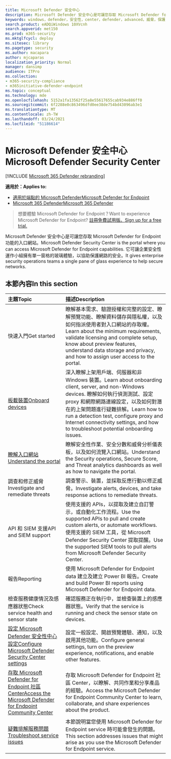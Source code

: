 ```yaml
---
title: Microsoft Defender 安全中心
description: Microsoft Defender 安全中心是可讓您存取 Microsoft Defender for Endpoint 的入口網站。
keywords: windows，defender，安全性，center，defender，advanced，威脅，保護
search.product: eADQiWindows 10XVcnh
search.appverid: met150
ms.prod: m365-security
ms.mktglfcycl: deploy
ms.sitesec: library
ms.pagetype: security
ms.author: macapara
author: mjcaparas
localization_priority: Normal
manager: dansimp
audience: ITPro
ms.collection:
- m365-security-compliance
- m365initiative-defender-endpoint
ms.topic: conceptual
ms.technology: mde
ms.openlocfilehash: 5152a1fa13562f25a8e55617655cab934e886ff0
ms.sourcegitcommit: 6f2288e0c863496dfd0ee38de754bd43096ab3e1
ms.translationtype: MT
ms.contentlocale: zh-TW
ms.lasthandoff: 03/24/2021
ms.locfileid: "51186614"
---
```

# <a name="microsoft-defender-security-center"></a><span data-ttu-id="256bc-104">Microsoft Defender 安全中心</span><span class="sxs-lookup"><span data-stu-id="256bc-104">Microsoft Defender Security Center</span></span>

[!INCLUDE [Microsoft 365 Defender rebranding](../../includes/microsoft-defender.md)]

<span data-ttu-id="256bc-105">**適用於：**</span><span class="sxs-lookup"><span data-stu-id="256bc-105">**Applies to:**</span></span>
- [<span data-ttu-id="256bc-106">適用於端點的 Microsoft Defender</span><span class="sxs-lookup"><span data-stu-id="256bc-106">Microsoft Defender for Endpoint</span></span>](https://go.microsoft.com/fwlink/p/?linkid=2154037)
- [<span data-ttu-id="256bc-107">Microsoft 365 Defender</span><span class="sxs-lookup"><span data-stu-id="256bc-107">Microsoft 365 Defender</span></span>](https://go.microsoft.com/fwlink/?linkid=2118804)

> <span data-ttu-id="256bc-108">想要體驗 Microsoft Defender for Endpoint？</span><span class="sxs-lookup"><span data-stu-id="256bc-108">Want to experience Microsoft Defender for Endpoint?</span></span> [<span data-ttu-id="256bc-109">註冊免費試用版。</span><span class="sxs-lookup"><span data-stu-id="256bc-109">Sign up for a free trial.</span></span>](https://www.microsoft.com/microsoft-365/windows/microsoft-defender-atp?ocid=docs-wdatp-exposedapis-abovefoldlink)

<span data-ttu-id="256bc-110">Microsoft Defender 安全中心是可讓您存取 Microsoft Defender for Endpoint 功能的入口網站。</span><span class="sxs-lookup"><span data-stu-id="256bc-110">Microsoft Defender Security Center is the portal where you can access Microsoft Defender for Endpoint capabilities.</span></span> <span data-ttu-id="256bc-111">它可讓企業安全性運作小組擁有單一窗格的玻璃體驗，以協助保護網路的安全。</span><span class="sxs-lookup"><span data-stu-id="256bc-111">It gives enterprise security operations teams a single pane of glass experience to help secure networks.</span></span>

## <a name="in-this-section"></a><span data-ttu-id="256bc-112">本節內容</span><span class="sxs-lookup"><span data-stu-id="256bc-112">In this section</span></span>

<span data-ttu-id="256bc-113">主題</span><span class="sxs-lookup"><span data-stu-id="256bc-113">Topic</span></span> | <span data-ttu-id="256bc-114">描述</span><span class="sxs-lookup"><span data-stu-id="256bc-114">Description</span></span>
:---|:---
<span data-ttu-id="256bc-115">快速入門</span><span class="sxs-lookup"><span data-stu-id="256bc-115">Get started</span></span>  |  <span data-ttu-id="256bc-116">瞭解基本需求、驗證授權和完整的設定、瞭解預覽功能、瞭解資料儲存與隱私權，以及如何指派使用者對入口網站的存取權。</span><span class="sxs-lookup"><span data-stu-id="256bc-116">Learn about the minimum requirements, validate licensing and complete setup, know about preview features, understand data storage and privacy, and how to assign user access to the portal.</span></span>
[<span data-ttu-id="256bc-117">板載裝置</span><span class="sxs-lookup"><span data-stu-id="256bc-117">Onboard devices</span></span>](onboard-configure.md) | <span data-ttu-id="256bc-118">深入瞭解上架用戶端、伺服器和非 Windows 裝置。</span><span class="sxs-lookup"><span data-stu-id="256bc-118">Learn about onboarding client, server, and non-Windows devices.</span></span> <span data-ttu-id="256bc-119">瞭解如何執行偵測測試、設定 proxy 和網際網路連線設定，以及如何對潛在的上架問題進行疑難排解。</span><span class="sxs-lookup"><span data-stu-id="256bc-119">Learn how to run a detection test, configure proxy and Internet connectivity settings, and how to troubleshoot potential onboarding issues.</span></span>
[<span data-ttu-id="256bc-120">瞭解入口網站</span><span class="sxs-lookup"><span data-stu-id="256bc-120">Understand the portal</span></span>](use.md) | <span data-ttu-id="256bc-121">瞭解安全性作業、安全分數和威脅分析儀表板，以及如何流覽入口網站。</span><span class="sxs-lookup"><span data-stu-id="256bc-121">Understand the Security operations, Secure Score, and Threat analytics dashboards as well as how to navigate the portal.</span></span>
<span data-ttu-id="256bc-122">調查和修正威脅</span><span class="sxs-lookup"><span data-stu-id="256bc-122">Investigate and remediate threats</span></span> | <span data-ttu-id="256bc-123">調查警示、裝置，並採取反應行動以修正威脅。</span><span class="sxs-lookup"><span data-stu-id="256bc-123">Investigate alerts, devices, and take response actions to remediate threats.</span></span>
<span data-ttu-id="256bc-124">API 和 SIEM 支援</span><span class="sxs-lookup"><span data-stu-id="256bc-124">API and SIEM support</span></span> | <span data-ttu-id="256bc-125">使用支援的 APIs，以提取及建立自訂警示，或自動化工作流程。</span><span class="sxs-lookup"><span data-stu-id="256bc-125">Use the supported APIs to pull and create custom alerts, or automate workflows.</span></span> <span data-ttu-id="256bc-126">使用支援的 SIEM 工具，從 Microsoft Defender Security Center 提取提醒。</span><span class="sxs-lookup"><span data-stu-id="256bc-126">Use the supported SIEM tools to pull alerts from Microsoft Defender Security Center.</span></span>
<span data-ttu-id="256bc-127">報告</span><span class="sxs-lookup"><span data-stu-id="256bc-127">Reporting</span></span> | <span data-ttu-id="256bc-128">使用 Microsoft Defender for Endpoint data 建立及建立 Power BI 報告。</span><span class="sxs-lookup"><span data-stu-id="256bc-128">Create and build Power BI reports using Microsoft Defender for Endpoint data.</span></span>
<span data-ttu-id="256bc-129">檢查服務健康情況及感應器狀態</span><span class="sxs-lookup"><span data-stu-id="256bc-129">Check service health and sensor state</span></span> | <span data-ttu-id="256bc-130">確認服務正在執行中，並檢查裝置上的感應器狀態。</span><span class="sxs-lookup"><span data-stu-id="256bc-130">Verify that the service is running and check the sensor state on devices.</span></span>
[<span data-ttu-id="256bc-131">設定 Microsoft Defender 安全性中心設定</span><span class="sxs-lookup"><span data-stu-id="256bc-131">Configure Microsoft Defender Security Center settings</span></span>](preferences-setup.md) | <span data-ttu-id="256bc-132">設定一般設定、開啟預覽體驗、通知，以及啟用其他功能。</span><span class="sxs-lookup"><span data-stu-id="256bc-132">Configure general settings, turn on the preview experience, notifications, and enable other features.</span></span>
[<span data-ttu-id="256bc-133">存取 Microsoft Defender for Endpoint 社區 Center</span><span class="sxs-lookup"><span data-stu-id="256bc-133">Access the Microsoft Defender for Endpoint Community Center</span></span>](community.md) | <span data-ttu-id="256bc-134">存取 Microsoft Defender for Endpoint 社區 Center，以瞭解、共同作業和分享產品的經驗。</span><span class="sxs-lookup"><span data-stu-id="256bc-134">Access the Microsoft Defender for Endpoint Community Center to learn, collaborate, and share experiences about the product.</span></span>
[<span data-ttu-id="256bc-135">疑難排解服務問題</span><span class="sxs-lookup"><span data-stu-id="256bc-135">Troubleshoot service issues</span></span>](troubleshoot-mdatp.md) | <span data-ttu-id="256bc-136">本節說明當您使用 Microsoft Defender for Endpoint service 時可能會發生的問題。</span><span class="sxs-lookup"><span data-stu-id="256bc-136">This section addresses issues that might arise as you use the Microsoft Defender for Endpoint service.</span></span>
